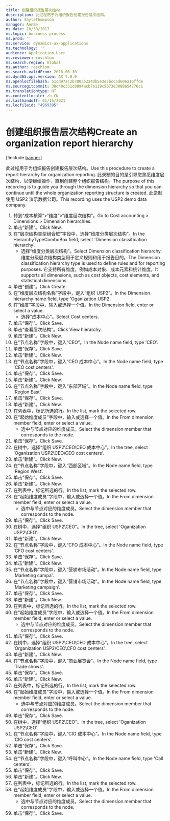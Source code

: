 ```yaml
---
title: 创建组织报告层次结构
description: 此过程用于为组织报告创建报告层次结构。
author: ShylaThompson
manager: AnnBe
ms.date: 10/30/2017
ms.topic: business-process
ms.prod: ''
ms.service: dynamics-ax-applications
ms.technology: ''
audience: Application User
ms.reviewer: roschlom
ms.search.region: Global
ms.author: roschlom
ms.search.validFrom: 2016-06-30
ms.dyn365.ops.version: AX 7.0.0
ms.openlocfilehash: 51cd97ac2b78035224db543e3bcc5d606a16ffde
ms.sourcegitcommit: 38d40c331c8894acb7b119c5073e3088b54776c1
ms.translationtype: HT
ms.contentlocale: zh-CN
ms.lasthandoff: 01/15/2021
ms.locfileid: "4969395"
---
```

# <a name="create-an-organization-report-hierarchy"></a><span data-ttu-id="aa8b2-103">创建组织报告层次结构</span><span class="sxs-lookup"><span data-stu-id="aa8b2-103">Create an organization report hierarchy</span></span>

[!include [banner](../../includes/banner.md)]

<span data-ttu-id="aa8b2-104">此过程用于为组织报告创建报告层次结构。</span><span class="sxs-lookup"><span data-stu-id="aa8b2-104">Use this procedure to create a report hierarchy for organization reporting.</span></span> <span data-ttu-id="aa8b2-105">此录制的目的是引导您熟悉维度层次结构，以便继续操作，直到创建整个组织报告结构。</span><span class="sxs-lookup"><span data-stu-id="aa8b2-105">The purpose of this recording is to guide you through the dimension hierarchy so that you can continue until the whole organization reporting structure is created.</span></span> <span data-ttu-id="aa8b2-106">此录制使用 USP2 演示数据公司。</span><span class="sxs-lookup"><span data-stu-id="aa8b2-106">This recording uses the USP2 demo data company.</span></span>

1. <span data-ttu-id="aa8b2-107">转到“成本核算”>“维度”>“维度层次结构”。</span><span class="sxs-lookup"><span data-stu-id="aa8b2-107">Go to Cost accounting > Dimensions > Dimension hierarchies.</span></span>
2. <span data-ttu-id="aa8b2-108">单击“新建”。</span><span class="sxs-lookup"><span data-stu-id="aa8b2-108">Click New.</span></span>
3. <span data-ttu-id="aa8b2-109">在“层次结构类型组合框”字段中，选择“维度分类层次结构”。</span><span class="sxs-lookup"><span data-stu-id="aa8b2-109">In the HierarchyTypeComboBox field, select 'Dimension classification hierarchy'.</span></span>
    * <span data-ttu-id="aa8b2-110">选择“维度分类层次结构”。</span><span class="sxs-lookup"><span data-stu-id="aa8b2-110">Select Dimension classification hierarchy.</span></span> <span data-ttu-id="aa8b2-111">维度分级层次结构类型用于定义规则和用于报告目的。</span><span class="sxs-lookup"><span data-stu-id="aa8b2-111">The Dimension classification hierarchy type is used to define rules and for reporting purposes.</span></span> <span data-ttu-id="aa8b2-112">它支持所有维度，例如成本对象、成本元素和统计维度。</span><span class="sxs-lookup"><span data-stu-id="aa8b2-112">It supports all dimensions, such as cost objects, cost elements, and statistical dimensions.</span></span>  
4. <span data-ttu-id="aa8b2-113">单击“创建”。</span><span class="sxs-lookup"><span data-stu-id="aa8b2-113">Click Create.</span></span>
5. <span data-ttu-id="aa8b2-114">在“维度层次结构名称”字段中，键入“组织 USP2”。</span><span class="sxs-lookup"><span data-stu-id="aa8b2-114">In the Dimension hierarchy name field, type 'Oganization USP2'.</span></span>
6. <span data-ttu-id="aa8b2-115">在“维度”字段中，输入或选择一个值。</span><span class="sxs-lookup"><span data-stu-id="aa8b2-115">In the Dimension field, enter or select a value.</span></span>
    * <span data-ttu-id="aa8b2-116">选择“成本中心”。</span><span class="sxs-lookup"><span data-stu-id="aa8b2-116">Select Cost centers.</span></span>  
7. <span data-ttu-id="aa8b2-117">单击“保存”。</span><span class="sxs-lookup"><span data-stu-id="aa8b2-117">Click Save.</span></span>
8. <span data-ttu-id="aa8b2-118">单击“查看层次结构”。</span><span class="sxs-lookup"><span data-stu-id="aa8b2-118">Click View hierarchy.</span></span>
9. <span data-ttu-id="aa8b2-119">单击“新建”。</span><span class="sxs-lookup"><span data-stu-id="aa8b2-119">Click New.</span></span>
10. <span data-ttu-id="aa8b2-120">在“节点名称”字段中，键入“CEO”。</span><span class="sxs-lookup"><span data-stu-id="aa8b2-120">In the Node name field, type 'CEO'.</span></span>
11. <span data-ttu-id="aa8b2-121">单击“保存”。</span><span class="sxs-lookup"><span data-stu-id="aa8b2-121">Click Save.</span></span>
12. <span data-ttu-id="aa8b2-122">单击“新建”。</span><span class="sxs-lookup"><span data-stu-id="aa8b2-122">Click New.</span></span>
13. <span data-ttu-id="aa8b2-123">在“节点名称”字段中，键入“CEO 成本中心”。</span><span class="sxs-lookup"><span data-stu-id="aa8b2-123">In the Node name field, type 'CEO cost centers'.</span></span>
14. <span data-ttu-id="aa8b2-124">单击“保存”。</span><span class="sxs-lookup"><span data-stu-id="aa8b2-124">Click Save.</span></span>
15. <span data-ttu-id="aa8b2-125">单击“新建”。</span><span class="sxs-lookup"><span data-stu-id="aa8b2-125">Click New.</span></span>
16. <span data-ttu-id="aa8b2-126">在“节点名称”字段中，键入“东部区域”。</span><span class="sxs-lookup"><span data-stu-id="aa8b2-126">In the Node name field, type 'Region East'.</span></span>
17. <span data-ttu-id="aa8b2-127">单击“保存”。</span><span class="sxs-lookup"><span data-stu-id="aa8b2-127">Click Save.</span></span>
18. <span data-ttu-id="aa8b2-128">单击“新建”。</span><span class="sxs-lookup"><span data-stu-id="aa8b2-128">Click New.</span></span>
19. <span data-ttu-id="aa8b2-129">在列表中，标记所选的行。</span><span class="sxs-lookup"><span data-stu-id="aa8b2-129">In the list, mark the selected row.</span></span>
20. <span data-ttu-id="aa8b2-130">在“起始维度成员”字段中，输入或选择一个值。</span><span class="sxs-lookup"><span data-stu-id="aa8b2-130">In the From dimension member field, enter or select a value.</span></span>
    * <span data-ttu-id="aa8b2-131">选中与节点对应的维度成员。</span><span class="sxs-lookup"><span data-stu-id="aa8b2-131">Select the dimension member that corresponds to the node.</span></span>  
21. <span data-ttu-id="aa8b2-132">单击“保存”。</span><span class="sxs-lookup"><span data-stu-id="aa8b2-132">Click Save.</span></span>
22. <span data-ttu-id="aa8b2-133">在树中，选择“组织 USP2\CEO\CEO 成本中心”。</span><span class="sxs-lookup"><span data-stu-id="aa8b2-133">In the tree, select 'Oganization USP2\CEO\CEO cost centers'.</span></span>
23. <span data-ttu-id="aa8b2-134">单击“新建”。</span><span class="sxs-lookup"><span data-stu-id="aa8b2-134">Click New.</span></span>
24. <span data-ttu-id="aa8b2-135">在“节点名称”字段中，键入“西部区域”。</span><span class="sxs-lookup"><span data-stu-id="aa8b2-135">In the Node name field, type 'Region West'.</span></span>
25. <span data-ttu-id="aa8b2-136">单击“保存”。</span><span class="sxs-lookup"><span data-stu-id="aa8b2-136">Click Save.</span></span>
26. <span data-ttu-id="aa8b2-137">单击“新建”。</span><span class="sxs-lookup"><span data-stu-id="aa8b2-137">Click New.</span></span>
27. <span data-ttu-id="aa8b2-138">在列表中，标记所选的行。</span><span class="sxs-lookup"><span data-stu-id="aa8b2-138">In the list, mark the selected row.</span></span>
28. <span data-ttu-id="aa8b2-139">在“起始维度成员”字段中，输入或选择一个值。</span><span class="sxs-lookup"><span data-stu-id="aa8b2-139">In the From dimension member field, enter or select a value.</span></span>
    * <span data-ttu-id="aa8b2-140">选中与节点对应的维度成员。</span><span class="sxs-lookup"><span data-stu-id="aa8b2-140">Select the dimension member that corresponds to the node.</span></span>  
29. <span data-ttu-id="aa8b2-141">单击“保存”。</span><span class="sxs-lookup"><span data-stu-id="aa8b2-141">Click Save.</span></span>
30. <span data-ttu-id="aa8b2-142">在树中，选择“组织 USP2\CEO”。</span><span class="sxs-lookup"><span data-stu-id="aa8b2-142">In the tree, select 'Oganization USP2\CEO'.</span></span>
31. <span data-ttu-id="aa8b2-143">单击“新建”。</span><span class="sxs-lookup"><span data-stu-id="aa8b2-143">Click New.</span></span>
32. <span data-ttu-id="aa8b2-144">在“节点名称”字段中，键入“CFO 成本中心”。</span><span class="sxs-lookup"><span data-stu-id="aa8b2-144">In the Node name field, type 'CFO cost centers'.</span></span>
33. <span data-ttu-id="aa8b2-145">单击“保存”。</span><span class="sxs-lookup"><span data-stu-id="aa8b2-145">Click Save.</span></span>
34. <span data-ttu-id="aa8b2-146">单击“新建”。</span><span class="sxs-lookup"><span data-stu-id="aa8b2-146">Click New.</span></span>
35. <span data-ttu-id="aa8b2-147">在“节点名称”字段中，键入“营销市场活动”。</span><span class="sxs-lookup"><span data-stu-id="aa8b2-147">In the Node name field, type 'Marketing campa'.</span></span>
36. <span data-ttu-id="aa8b2-148">在“节点名称”字段中，键入“营销市场活动”。</span><span class="sxs-lookup"><span data-stu-id="aa8b2-148">In the Node name field, type 'Marketing campaign'.</span></span>
37. <span data-ttu-id="aa8b2-149">单击“保存”。</span><span class="sxs-lookup"><span data-stu-id="aa8b2-149">Click Save.</span></span>
38. <span data-ttu-id="aa8b2-150">单击“新建”。</span><span class="sxs-lookup"><span data-stu-id="aa8b2-150">Click New.</span></span>
39. <span data-ttu-id="aa8b2-151">在列表中，标记所选的行。</span><span class="sxs-lookup"><span data-stu-id="aa8b2-151">In the list, mark the selected row.</span></span>
40. <span data-ttu-id="aa8b2-152">在“起始维度成员”字段中，输入或选择一个值。</span><span class="sxs-lookup"><span data-stu-id="aa8b2-152">In the From dimension member field, enter or select a value.</span></span>
    * <span data-ttu-id="aa8b2-153">选中与节点对应的维度成员。</span><span class="sxs-lookup"><span data-stu-id="aa8b2-153">Select the dimension member that corresponds to the node.</span></span>  
41. <span data-ttu-id="aa8b2-154">单击“保存”。</span><span class="sxs-lookup"><span data-stu-id="aa8b2-154">Click Save.</span></span>
42. <span data-ttu-id="aa8b2-155">在树中，选择“组织 USP2\CEO\CFO 成本中心”。</span><span class="sxs-lookup"><span data-stu-id="aa8b2-155">In the tree, select 'Organization USP2\CEO\CFO cost centers'.</span></span>
43. <span data-ttu-id="aa8b2-156">单击“新建”。</span><span class="sxs-lookup"><span data-stu-id="aa8b2-156">Click New.</span></span>
44. <span data-ttu-id="aa8b2-157">在“节点名称”字段中，键入“商业展览会”。</span><span class="sxs-lookup"><span data-stu-id="aa8b2-157">In the Node name field, type 'Trade shows'.</span></span>
45. <span data-ttu-id="aa8b2-158">单击“保存”。</span><span class="sxs-lookup"><span data-stu-id="aa8b2-158">Click Save.</span></span>
46. <span data-ttu-id="aa8b2-159">单击“新建”。</span><span class="sxs-lookup"><span data-stu-id="aa8b2-159">Click New.</span></span>
47. <span data-ttu-id="aa8b2-160">在列表中，标记所选的行。</span><span class="sxs-lookup"><span data-stu-id="aa8b2-160">In the list, mark the selected row.</span></span>
48. <span data-ttu-id="aa8b2-161">在“起始维度成员”字段中，输入或选择一个值。</span><span class="sxs-lookup"><span data-stu-id="aa8b2-161">In the From dimension member field, enter or select a value.</span></span>
    * <span data-ttu-id="aa8b2-162">选中与节点对应的维度成员。</span><span class="sxs-lookup"><span data-stu-id="aa8b2-162">Select the dimension member that corresponds to the node.</span></span>  
49. <span data-ttu-id="aa8b2-163">单击“保存”。</span><span class="sxs-lookup"><span data-stu-id="aa8b2-163">Click Save.</span></span>
50. <span data-ttu-id="aa8b2-164">在树中，选择“组织 USP2\CEO”。</span><span class="sxs-lookup"><span data-stu-id="aa8b2-164">In the tree, select 'Oganization USP2\CEO'.</span></span>
51. <span data-ttu-id="aa8b2-165">在“节点名称”字段中，键入“CIO 成本中心”。</span><span class="sxs-lookup"><span data-stu-id="aa8b2-165">In the Node name field, type 'CIO cost centers'.</span></span>
52. <span data-ttu-id="aa8b2-166">单击“保存”。</span><span class="sxs-lookup"><span data-stu-id="aa8b2-166">Click Save.</span></span>
53. <span data-ttu-id="aa8b2-167">单击“新建”。</span><span class="sxs-lookup"><span data-stu-id="aa8b2-167">Click New.</span></span>
54. <span data-ttu-id="aa8b2-168">在“节点名称”字段中，键入“呼叫中心”。</span><span class="sxs-lookup"><span data-stu-id="aa8b2-168">In the Node name field, type 'Call centers'.</span></span>
55. <span data-ttu-id="aa8b2-169">单击“保存”。</span><span class="sxs-lookup"><span data-stu-id="aa8b2-169">Click Save.</span></span>
56. <span data-ttu-id="aa8b2-170">单击“新建”。</span><span class="sxs-lookup"><span data-stu-id="aa8b2-170">Click New.</span></span>
57. <span data-ttu-id="aa8b2-171">在列表中，标记所选的行。</span><span class="sxs-lookup"><span data-stu-id="aa8b2-171">In the list, mark the selected row.</span></span>
58. <span data-ttu-id="aa8b2-172">在“起始维度成员”字段中，输入或选择一个值。</span><span class="sxs-lookup"><span data-stu-id="aa8b2-172">In the From dimension member field, enter or select a value.</span></span>
    * <span data-ttu-id="aa8b2-173">选中与节点对应的维度成员。</span><span class="sxs-lookup"><span data-stu-id="aa8b2-173">Select the dimension member that corresponds to the node.</span></span>  
59. <span data-ttu-id="aa8b2-174">单击“保存”。</span><span class="sxs-lookup"><span data-stu-id="aa8b2-174">Click Save.</span></span>

